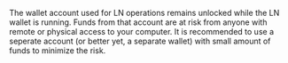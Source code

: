 The wallet account used for LN operations remains unlocked while the LN wallet is running. Funds from that account are at risk from anyone with remote or physical access to your computer. It is recommended to use a seperate account (or better yet, a separate wallet) with small amount of funds to minimize the risk.
